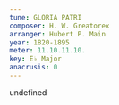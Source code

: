 ```yaml
---
tune: GLORIA PATRI
composer: H. W. Greatorex
arranger: Hubert P. Main
year: 1820-1895
meter: 11.10.11.10.
key: E♭ Major
anacrusis: 0
---
```

undefined